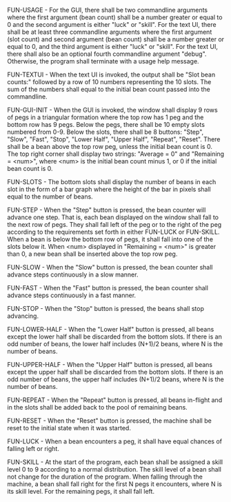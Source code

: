FUN-USAGE - For the GUI, there shall be two commandline arguments where the
first argument (bean count) shall be a number greater or equal to 0 and the
second argument is either "luck" or "skill".  For the text UI, there shall be
at least three commandline arguments where the first argument (slot count) and
second argument (bean count) shall be a number greater or equal to 0, and the
third argument is either "luck" or "skill".  For the text UI, there shall also
be an optional fourth commandline argument "debug".  Otherwise, the program
shall terminate with a usage help message.  

FUN-TEXTUI - When the text UI is invoked, the output shall be "Slot bean counts:" followed by a row of 10 numbers representing the 10 slots.  The sum of the numbers shall equal to the initial bean count passed into the commandline.

FUN-GUI-INIT - When the GUI is invoked, the window shall display 9 rows of pegs in a triangular formation where the top row has 1 peg and the bottom row has 9 pegs.  Below the pegs, there shall be 10 empty slots numbered from 0-9.  Below the slots, there shall be 8 buttons: "Step", "Slow", "Fast", "Stop", "Lower Half", "Upper Half", "Repeat", "Reset".  There shall be a bean above the top row peg, unless the initial bean count is 0.  The top right corner shall display two strings: "Average = 0" and "Remaining = \<num\>", where \<num\> is the initial bean count minus 1, or 0 if the initial bean count is 0.  

FUN-SLOTS - The bottom slots shall display the number of beans in each slot in the form of a bar graph where the height of the bar in pixels shall equal to the number of beans.

FUN-STEP - When the "Step" button is pressed, the bean counter will advance one step.  That is, each bean displayed on the window shall fall to the next row of pegs.  They shall fall left of the peg or to the right of the peg according to the requirements set forth in either FUN-LUCK or FUN-SKILL.  When a bean is below the bottom row of pegs, it shall fall into one of the slots below it.  When \<num\> displayed in "Remaining = \<num\>" is greater than 0, a new bean shall be inserted above the top row peg.

FUN-SLOW - When the "Slow" button is pressed, the bean counter shall advance steps continuously in a slow manner.

FUN-FAST - When the "Fast" button is pressed, the bean counter shall advance steps continuously in a fast manner.

FUN-STOP - When the "Stop" button is pressed, the beans shall stop advancing.

FUN-LOWER-HALF - When the "Lower Half" button is pressed, all beans except the lower half shall be discarded from the bottom slots.  If there is an odd number of beans, the lower half includes (N+1)/2 beans, where N is the number of beans.

FUN-UPPER-HALF - When the "Upper Half" button is pressed, all beans except the upper half shall be discarded from the bottom slots.  If there is an odd number of beans, the upper half includes (N+1)/2 beans, where N is the number of beans.

FUN-REPEAT - When the "Repeat" button is pressed, all beans in-flight and in the slots shall be added back to the pool of remaining beans.

FUN-RESET - When the "Reset" button is pressed, the machine shall be reset to the initial state when it was started.

FUN-LUCK - When a bean encounters a peg, it shall have equal chances of falling left or right.

FUN-SKILL - At the start of the program, each bean shall be assigned a skill level 0 to 9 according to a normal distribution.  The skill level of a bean shall not change for the duration of the program.  When falling through the machine, a bean shall fall right for the first N pegs it encounters, where N is its skill level.  For the remaining pegs, it shall fall left.
